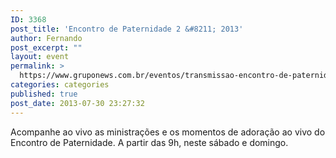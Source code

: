 ```yaml
---
ID: 3368
post_title: 'Encontro de Paternidade 2 &#8211; 2013'
author: Fernando
post_excerpt: ""
layout: event
permalink: >
  https://www.gruponews.com.br/eventos/transmissao-encontro-de-paternidade-2-2013
categories: categories
published: true
post_date: 2013-07-30 23:27:32
---
```

Acompanhe ao vivo as ministrações e os momentos de adoração ao vivo do Encontro de Paternidade. A partir das 9h, neste sábado e domingo.